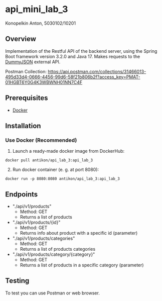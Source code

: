 # api_mini_lab_3
Konopelkin Anton, 5030102/10201
## Overview
Implementation of the Restful API of the backend server, using the Spring Boot framework version 3.2.0 and Java 17. Makes requests to the [DummyJSON](https://dummyjson.com/) external API.

Postman Collection: https://api.postman.com/collections/31466013-495d33d4-0666-4456-99d6-58f21b806b2f?access_key=PMAT-01HGBT6Y0G4K3WBWNH01NN7C4F
## Prerequisites
- [Docker](https://www.docker.com/)
## Installation
### Use Docker (Recommended)
1. Launch a ready-made docker image from DockerHub:
```
docker pull antikon/api_lab_3:api_lab_3
```
2. Run docker container (e. g. at port 8080):
```
docker run -p 8080:8080 antikon/api_lab_3:api_lab_3
```
## Endpoints
- "./api/v1/products"
  - Method: GET
  - Returns a list of products
- "./api/v1/products/{id}"
  - Method: GET
  - Returns info about product with a specific id (parameter)
- "./api/v1/products/categories"
  - Method: GET
  - Returns a list of products categories
- "./api/v1/products/category/{category}"
  - Method: GET
  - Returns a list of products in a specific category (parameter)
## Testing
To test you can use Postman or web browser.
